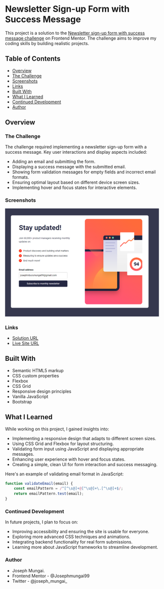 # Newsletter Sign-up Form with Success Message

This project is a solution to the [Newsletter sign-up form with success message challenge](https://www.frontendmentor.io/challenges/newsletter-signup-form-with-success-message-3FC1AZbNrv) on Frontend Mentor. The challenge aims to improve my coding skills by building realistic projects.

## Table of Contents

- [Overview](#overview)
- [The Challenge](#the-challenge)
- [Screenshots](#screenshots)
- [Links](#links)
- [Built With](#built-with)
- [What I Learned](#what-i-learned)
- [Continued Development](#continued-development)
- [Author](#author)

## Overview

### The Challenge

The challenge required implementing a newsletter sign-up form with a success message. Key user interactions and display aspects included:

- Adding an email and submitting the form.
- Displaying a success message with the submitted email.
- Showing form validation messages for empty fields and incorrect email formats.
- Ensuring optimal layout based on different device screen sizes.
- Implementing hover and focus states for interactive elements.

### Screenshots

![Screenshot](./assets/images/Frontend-Mentor-Newsletter-sign-up-form-with-success-message.png)
<!-- Replace the screenshot path with the actual screenshot of your solution. -->

### Links

- [Solution URL](https://github.com/Mungai47/Newsletter-Sign-up-Form-with-Success-Message)
- [Live Site URL](https://your-live-site-url.com)

## Built With

- Semantic HTML5 markup
- CSS custom properties
- Flexbox
- CSS Grid
- Responsive design principles
- Vanilla JavaScript
- Bootstrap

## What I Learned

While working on this project, I gained insights into:

- Implementing a responsive design that adapts to different screen sizes.
- Using CSS Grid and Flexbox for layout structuring.
- Validating form input using JavaScript and displaying appropriate messages.
- Enhancing user experience with hover and focus states.
- Creating a simple, clean UI for form interaction and success messaging.

Here's an example of validating email format in JavaScript:

```js
function validateEmail(email) {
    const emailPattern = /^[^\s@]+@[^\s@]+\.[^\s@]+$/;
    return emailPattern.test(email);
}
```

### Continued Development

In future projects, I plan to focus on:

- Improving accessibility and ensuring the site is usable for everyone.
- Exploring more advanced CSS techniques and animations.
- Integrating backend functionality for real form submissions.
- Learning more about JavaScript frameworks to streamline development.

### Author

- Joseph Mungai.
- Frontend Mentor - @Josephmungai99
- Twitter - @joseph_mungai_
